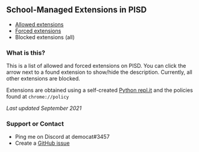 ## School-Managed Extensions in PISD

- [Allowed extensions](allowed)
- [Forced extensions](forced)
- Blocked extensions (all)

### What is this?

This is a list of allowed and forced extensions on PISD. You can click the arrow next to a found extension to show/hide the description. Currently, all other extensions are blocked.

Extensions are obtained using a self-created [Python repl.it](https://replit.com/@democat/Extension-finder) and the policies found at `chrome://policy`

*Last updated September 2021*

### Support or Contact

- Ping me on Discord at democat#3457
- Create a [GitHub issue](https://github.com/democat3457/managed-extensions/issues)

